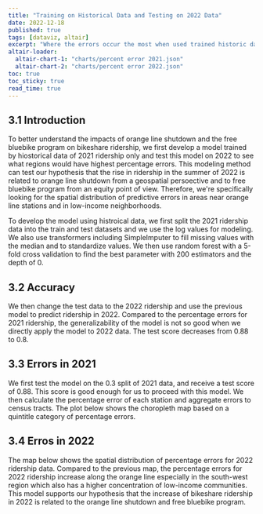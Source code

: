 ```yaml
---
title: "Training on Historical Data and Testing on 2022 Data"
date: 2022-12-18
published: true
tags: [dataviz, altair]
excerpt: "Where the errors occur the most when used trained historic data to test on 2022 data?"
altair-loader:
  altair-chart-1: "charts/percent error 2021.json"
  altair-chart-2: "charts/percent error 2022.json"
toc: true
toc_sticky: true
read_time: true
---
```



## 3.1 Introduction

To better understand the impacts of orange line shutdown and the free bluebike program on bikeshare ridership, we first develop a model trained by hiostorical data of 2021 ridership only and test this model on 2022 to see what regions would have highest percentage errors. This modeling method can test our hypothesis that the rise in ridership in the summer of 2022 is related to orange line shutdown from a geospatial persoective and to free bluebike program from an equity point of view. Therefore, we're specifically looking for the spatial distribution of predictive errors in areas near orange line stations and in low-income neighborhoods. 

To develop the model using histroical data, we first split the 2021 ridership data into the train and test datasets and we use the log values for modeling. We also use transformers including SimpleImputer to fill missing values with the median and to standardize values. We then use random forest with a 5-fold cross validation to find the best parameter with 200 estimators and the depth of 0.

## 3.2 Accuracy

We then change the test data to the 2022 ridership and use the previous model to predict ridership in 2022. Compared to the percentage errors for 2021 ridership, the generalizability of the model is not so good when we directly apply the model to 2022 data. The test score decreases from 0.88 to 0.8.

## 3.3 Errors in 2021

We first test the model on the 0.3 split of 2021 data, and receive a test score of 0.88. This score is good enough for us to proceed with this model. We then calculate the percentage error of each station and aggregate errors to census tracts. The plot below shows the choropleth map based on a quintitle category of percentage errors. 

<div id="altair-chart-1"></div>

## 3.4 Erros in 2022

The map below shows the spatial distribution of percentage errors for 2022 ridership data. Compared to the previous map, the percentage errors for 2022 ridership increase along the orange line especially in the south-west region which also has a higher concentration of low-income communities. This model supports our hypothesis that the increase of bikeshare ridership in 2022 is related to the orange line shutdown and free bluebike program.

<div id="altair-chart-2"></div>
